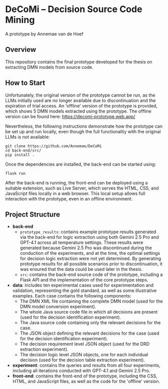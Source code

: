 # DeCoMi – Decision Source Code Mining  
A prototype by Annemae van de Hoef  

## Overview
This repository contains the final prototype developed for the thesis on extracting DMN models from source code.

## How to Start  
Unfortunately, the original version of the prototype cannot be run, as the LLMs initially used are no longer available due to discontinuation and the expiration of trial access. An 'offline' version of the prototype is provided, which shows 5 DMN models extracted using the prototype. The offline version can be found here: https://decomi-prototype.web.app/

Nevertheless, the following instructions demonstrate how the prototype can be set up and run locally, even though the full functionality with the original LLMs is not available:

```shell
git clone https://github.com/Annemae/DeCoMi
cd back-end/src/
pip install .
```
Once the dependencies are installed, the back-end can be started using:

```shell
flask run
```

After the back-end is running, the front-end can be deployed using a suitable extension, such as Live Server, which serves the HTML, CSS, and JavaScript files locally in a web browser. This local setup allows full interaction with the prototype, even in an offline environment.

## Project Structure  
- **back-end**  
  - `prototype_results`: contains example prototype results generated via the back-end for logic extraction using both Gemini 2.5 Pro and GPT-4.1 across all temperature settings. These results were generated because Gemini 2.5 Pro was discontinued during the conduction of the experiments, and at the time, the optimal settings for decision logic extraction were not yet determined. By generating prototype results for all possible scenarios prior to discontinuation, it was ensured that the data could be used later in the thesis.
  - `src`: contains the back-end source code of the prototype, including a Flask API and the implementation of the core prototype steps.
- **data**: includes ten experimental cases used for experimentation and validation, representing the gold standard, as well as some illustrative examples. Each case contains the following components:
  - The DMN XML file containing the complete DMN model (used for the DMN model conversion experiment).
  - The whole Java source code file in which all decisions are present (used for the decision identification experiment).
  - The Java source code containing only the relevant decisions for the case.
  - The JSON object defining the relevant decisions for the case (used for the decision identification experiment).
  - The decision requirement level JSON object (used for the DRD extraction experiment).
  - The decision logic level JSON objects, one for each individual decision (used for the decision table extraction experiment).
- **experiment**: contains the queries and results from all four experiments, including all iterations conducted with GPT-4.1 and Gemini 2.5 Pro.
- **front-end**: contains the front-end of the prototype, including the CSS, HTML, and JavaScript files, as well as the code for the 'offline' version.
